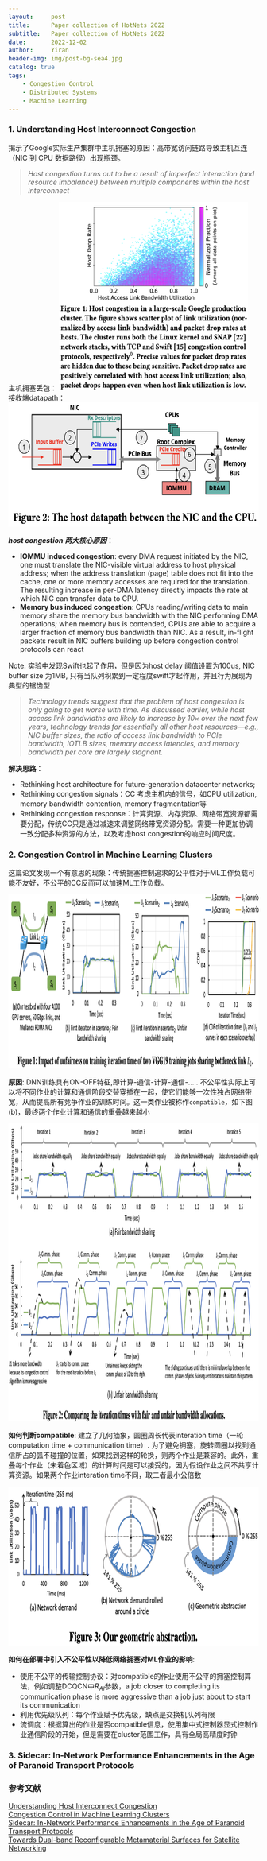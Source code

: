 ```yaml
---
layout:     post
title:      Paper collection of HotNets 2022
subtitle:   Paper collection of HotNets 2022
date:       2022-12-02
author:     Yiran
header-img: img/post-bg-sea4.jpg
catalog: true
tags:
    - Congestion Control
    - Distributed Systems
    - Machine Learning
---
```

 
### 1. Understanding Host Interconnect Congestion

揭示了Google实际生产集群中主机拥塞的原因：高带宽访问链路导致主机互连（NIC 到 CPU 数据路径）出现瓶颈。
>*Host congestion turns out to be a result of imperfect interaction (and resource imbalance!) between multiple components within the host interconnect*

主机拥塞丢包：
<img width="380" height="380" src="/img/post-hotnets22-1-1.png"/>  
接收端datapath：
<img width="550" height="250" src="/img/post-hotnets22-1-2.png"/>

***host congestion 两大核心原因***：  
- **IOMMU induced congestion**: every DMA request initiated by the NIC, one must translate the NIC-visible virtual address to host physical address; when the address translation (page) table does not fit into the cache, one or more memory accesses are required for the translation. The resulting increase in per-DMA latency directly impacts the rate at which NIC can transfer data to CPU.  
- **Memory bus induced congestion**: CPUs reading/writing data to main memory share the memory bus bandwidth with the NIC performing DMA operations; when memory bus is contended, CPUs are able to acquire a larger fraction of memory bus bandwidth than NIC. As a result, in-flight packets result in NIC buffers building up before congestion control protocols can react

Note: 实验中发现Swift也起了作用，但是因为host delay 阈值设置为100us, NIC buffer size 为1MB, 只有当队列积累到一定程度swift才起作用，并且行为展现为典型的锯齿型  
>*Technology trends suggest that the problem of host congestion is only going to get worse with time. As discussed earlier, while host access link bandwidths are likely to increase by 10× over the next few years, technology trends for essentially all other host resources—e.g., NIC buffer sizes, the ratio of access link bandwidth to PCIe bandwidth, IOTLB sizes, memory access latencies, and memory bandwidth per core are largely stagnant.*

**解决思路**：
- Rethinking host architecture for future-generation datacenter networks;   
- Rethinking congestion signals：CC 考虑主机内的信号，如CPU utilization, memory bandwidth contention, memory fragmentation等     
- Rethinking congestion response：计算资源、内存资源、网络带宽资源都需要分配，传统CC只是通过减速来调整网络带宽资源分配。需要一种更加协调一致分配多种资源的方法，以及考虑host congestion的响应时间尺度。


### 2. Congestion Control in Machine Learning Clusters

这篇论文发现一个有意思的现象：传统拥塞控制追求的公平性对于ML工作负载可能不友好，不公平的CC反而可以加速ML工作负载。

<img width="850" height="350" src="/img/post-hotnets22-2-1.png"/>

**原因**: DNN训练具有ON-OFF特征,即计算-通信-计算-通信-..... 不公平性实际上可以将不同作业的计算和通信阶段交替穿插在一起，使它们能够一次性独占网络带宽，从而提高所有竞争作业的训练时间。这一类作业被称作```compatible```，如下图(b)，最终两个作业计算和通信的重叠越来越小

<img width="850" height="600" src="/img/post-hotnets22-2-2.png"/>


**如何判断compatible**: 建立了几何抽象，圆圈周长代表interation time（一轮computation time + communication time）. 为了避免拥塞，旋转圆圈以找到通信所占的弧不碰撞的位置，如果找到这样的轮换，则两个作业是兼容的。此外，重叠每个作业（未着色区域）的计算时间是可以接受的，因为假设作业之间不共享计算资源。如果两个作业interation time不同，取二者最小公倍数

<img width="600" height="320" src="/img/post-hotnets22-2-3.png"/>

**如何在部署中引入不公平性以降低网络拥塞对ML作业的影响**: 
- 使用不公平的传输控制协议：对compatible的作业使用不公平的拥塞控制算法，例如调整DCQCN中$R_{AI}$参数，a job closer to completing its communication phase is more aggressive than a job just about to start its communication
- 利用优先级队列：每个作业赋予优先级，缺点是交换机队列有限
- 流调度：根据算出的作业是否compatible信息，使用集中式控制器显式控制作业通信阶段的开始，但是需要在cluster范围工作，具有全局高精度时钟

### 3. Sidecar: In-Network Performance Enhancements in the Age of Paranoid Transport Protocols





### 参考文献

[Understanding Host Interconnect Congestion](https://conferences.sigcomm.org/hotnets/2022/papers/hotnets22_sagarwal.pdf)  
[Congestion Control in Machine Learning Clusters](https://people.csail.mit.edu/ghobadi/papers/unfairness_hotnets_2022.pdf)  
[Sidecar: In-Network Performance Enhancements in the Age of Paranoid Transport Protocols](https://conferences.sigcomm.org/hotnets/2022/papers/hotnets22_yuan.pdf)  
[Towards Dual-band Reconfigurable Metamaterial Surfaces for Satellite Networking](https://arxiv.org/pdf/2206.14939.pdf)
